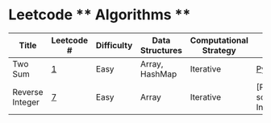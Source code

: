 # Leetcode ** Algorithms **

| Title                                                  | Leetcode #                                                                                  | Difficulty | Data Structures                    | Computational Strategy            | Solution                                                                                                                                                 |
| ------------------------------------------------------- | ------------------------------------------------------------------------------------------- | ---------- | ----------------------------------- | ------------------------------------- |---------------------------------------------------------------------------------------------------------------------------------------------------------|
| Two Sum                                                 | [1](https://leetcode.com/problems/two-sum)                                                  | Easy       | Array, HashMap                     | Iterative                         | [Python](https://github.com/vermav6/Leetcode/blob/main/Python-solutions/Two%20Sum/twoSum.py)
| Reverse Integer                                      | [7](https://leetcode.com/problems/reverse-integer)                                       | Easy       | Array                       | Iterative                         | [Python](Python-solutions/Reverse Integer/reveserInt.py)
